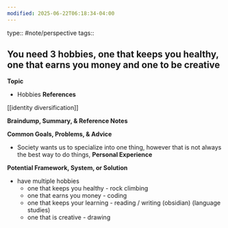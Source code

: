 ```yaml
---
modified: 2025-06-22T06:18:34-04:00
---
```

type:: #note/perspective
tags::
## You need 3 hobbies, one that keeps you healthy, one that earns you money and one to be creative 

**Topic**
<!-- What are you writing about from The Queue? This can be a quote, tweet, idea, thought, interest, or even a broad topic. -->
- Hobbies
**References**
<!-- What quotes, books, or external content are relevant to this topic? Where did you find this information? -->
[[identity diversification]]

**Braindump, Summary, & Reference Notes**
<!-- What thoughts, summaries, and existing notes come to mind regarding this topic? -->

**Common Goals, Problems, & Advice**
<!-- What are the common goals related to this topic? What problems arise, and what typical advice is offered to solve them? -->
- Society wants us to specialize into one thing, however that is not always the best way to do things, 
**Personal Experience**
<!-- What personal experiences, stories, or problems have you faced that relate to this topic? -->

**Potential Framework, System, or Solution**
<!-- What memorable, step-by-step solution, framework, or system can be created to address this topic? -->
- have multiple hobbies
	- one that keeps you healthy - rock climbing
	- one that earns you money - coding
	- one that keeps your learning - reading / writing (obsidian) (language studies)
	- one that is creative  - drawing